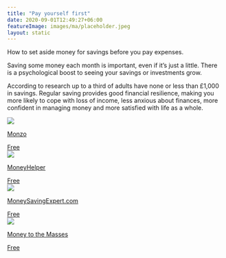```yaml
---
title: "Pay yourself first"
date: 2020-09-01T12:49:27+06:00
featureImage: images/ma/placeholder.jpeg
layout: static
---
```


How to set aside money for savings before you pay expenses.

Saving some money each month is important, even if it’s just a little. There is a psychological boost to seeing your savings or investments grow.

According to research up to a third of adults have none or less than £1,000 in savings. Regular saving provides good financial resilience, making you more likely to cope with loss of income, less anxious about finances, more confident in managing money and more satisfied with life as a whole.

<a class="ma-link" href="https://monzo.com/blog/2019/06/28/pay-yourself-first-how-to-save-money"><div class="ma-card ma-card-Wealth"><div class="ma-icon"><img src ="/images/Icon-check - wealth - opacity.svg"/></div><div class="ma-name"><p>Monzo</p></div><div class="ma-paid-text"><span>Free</span></div></div></a><a class="ma-link" href="https://www.moneyhelper.org.uk/en/savings/how-to-save/getting-into-the-savings-habit"><div class="ma-card ma-card-Wealth"><div class="ma-icon"><img src ="/images/Icon-check - wealth - opacity.svg"/></div><div class="ma-name"><p>MoneyHelper</p></div><div class="ma-paid-text"><span>Free</span></div></div></a><a class="ma-link" href="https://www.moneysavingexpert.com/savings/best-regular-savings-accounts/"><div class="ma-card ma-card-Wealth"><div class="ma-icon"><img src ="/images/Icon-check - wealth - opacity.svg"/></div><div class="ma-name"><p>MoneySavingExpert.com</p></div><div class="ma-paid-text"><span>Free</span></div></div></a><a class="ma-link" href="https://moneytothemasses.com/banking/best-savings-apps-in-the-uk-how-to-save-money-using-your-smartphone"><div class="ma-card ma-card-Wealth"><div class="ma-icon"><img src ="/images/Icon-check - wealth - opacity.svg"/></div><div class="ma-name"><p>Money to the Masses</p></div><div class="ma-paid-text"><span>Free</span></div></div></a>  

<br/><br/>







